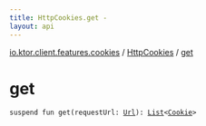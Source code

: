 ```yaml
---
title: HttpCookies.get - 
layout: api
---
```


<div class='api-docs-breadcrumbs'><a href="../index.html">io.ktor.client.features.cookies</a> / <a href="index.html">HttpCookies</a> / <a href="./get.html">get</a></div>

# get

<div class="signature"><code><span class="keyword">suspend</span> <span class="keyword">fun </span><span class="identifier">get</span><span class="symbol">(</span><span class="parameterName" id="io.ktor.client.features.cookies.HttpCookies$get(io.ktor.http.Url)/requestUrl">requestUrl</span><span class="symbol">:</span>&nbsp;<a href="../../io.ktor.http/-url/index.html"><span class="identifier">Url</span></a><span class="symbol">)</span><span class="symbol">: </span><a href="https://kotlinlang.org/api/latest/jvm/stdlib/kotlin.collections/-list/index.html"><span class="identifier">List</span></a><span class="symbol">&lt;</span><a href="../../io.ktor.http/-cookie/index.html"><span class="identifier">Cookie</span></a><span class="symbol">&gt;</span></code></div>
